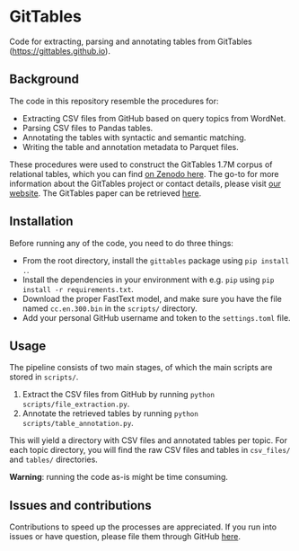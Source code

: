 # GitTables
Code for extracting, parsing and annotating tables from GitTables (https://gittables.github.io).

## Background
The code in this repository resemble the procedures for:
- Extracting CSV files from GitHub based on query topics from WordNet.
- Parsing CSV files to Pandas tables.
- Annotating the tables with syntactic and semantic matching.
- Writing the table and annotation metadata to Parquet files.

These procedures were used to construct the GitTables 1.7M corpus of relational tables, which you can find [on Zenodo here](https://zenodo.org/record/4943312). The go-to for more information about the GitTables project or contact details, please visit [our website](https://gittables.github.io). The GitTables paper can be retrieved [here](https://arxiv.org/abs/2106.07258).

## Installation
Before running any of the code, you need to do three things:
- From the root directory, install the `gittables` package using `pip install .`.
- Install the dependencies in your environment with e.g. `pip` using `pip install -r requirements.txt`.
- Download the proper FastText model, and make sure you have the file named `cc.en.300.bin` in the `scripts/` directory.
- Add your personal GitHub username and token to the `settings.toml` file.

## Usage
The pipeline consists of two main stages, of which the main scripts are stored in `scripts/`.
1. Extract the CSV files from GitHub by running `python scripts/file_extraction.py`.
2. Annotate the retrieved tables by running `python scripts/table_annotation.py`.

This will yield a directory with CSV files and annotated tables per topic.
For each topic directory, you will find the raw CSV files and tables in `csv_files/` and `tables/` directories.

**Warning**: running the code as-is might be time consuming.

## Issues and contributions
Contributions to speed up the processes are appreciated.
If you run into issues or have question, please file them through GitHub [here](https://github.com/madelonhulsebos/gittables/issues).
